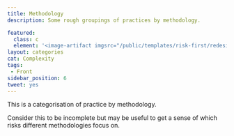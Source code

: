 ```yaml
---
title: Methodology
description: Some rough groupings of practices by methodology.

featured: 
  class: c
  element: '<image-artifact imgsrc="/public/templates/risk-first/redesign/artifacts/methodology_v2.svg">Methods</image-artifact>'
layout: categories
cat: Complexity
tags:
 - Front
sidebar_position: 6
tweet: yes
---
```


This is a categorisation of practice by methodology.  

Consider this to be incomplete but may be useful to get a sense of which risks different methodologies focus on.

<TagList  tag="Method" />